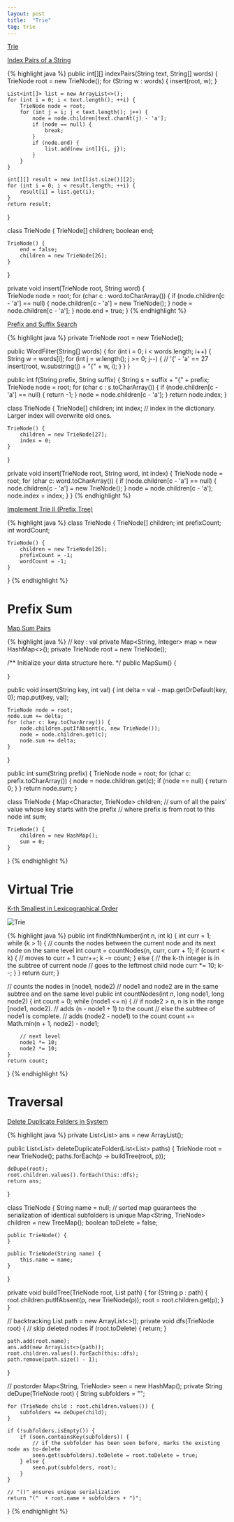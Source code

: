 ```yaml
---
layout: post
title:  "Trie"
tag: trie
---
```

[Trie](https://en.wikipedia.org/wiki/Trie)

[Index Pairs of a String][index-pairs-of-a-string]

{% highlight java %}
public int[][] indexPairs(String text, String[] words) {
    TrieNode root = new TrieNode();
    for (String w : words) {
        insert(root, w);
    }

    List<int[]> list = new ArrayList<>();
    for (int i = 0; i < text.length(); ++i) {
        TrieNode node = root;
        for (int j = i; j < text.length(); j++) {
            node = node.children[text.charAt(j) - 'a'];
            if (node == null) {
                break;
            }
            if (node.end) {
                list.add(new int[]{i, j});
            }
        }
    }

    int[][] result = new int[list.size()][2];
    for (int i = 0; i < result.length; ++i) {
        result[i] = list.get(i);
    }
    return result;
}

class TrieNode {
    TrieNode[] children;
    boolean end;

    TrieNode() {
        end = false;
        children = new TrieNode[26];
    }
}

private void insert(TrieNode root, String word) {        
    TrieNode node = root;
    for (char c : word.toCharArray()) {
        if (node.children[c - 'a'] == null) {
            node.children[c - 'a'] = new TrieNode();
        }
        node = node.children[c - 'a'];
    }
    node.end = true;
}
{% endhighlight %}

[Prefix and Suffix Search][prefix-and-suffix-search]

{% highlight java %}
private TrieNode root = new TrieNode();

public WordFilter(String[] words) {
    for (int i = 0; i < words.length; i++) {
        String w = words[i];
        for (int j = w.length(); j >= 0; j--) {
            // '{' - 'a' == 27
            insert(root, w.substring(j) + "{" + w, i);
        }
    }
}

public int f(String prefix, String suffix) {
    String s = suffix + "{" + prefix;
    TrieNode node = root;
    for (char c : s.toCharArray()) {
        if (node.children[c - 'a'] == null) {
            return -1;
        }
        node = node.children[c - 'a'];
    }
    return node.index;
}

class TrieNode {
    TrieNode[] children;
    int index;  // index in the dictionary. Larger index will overwrite old ones.

    TrieNode() {
        children = new TrieNode[27];
        index = 0;
    }
}

private void insert(TrieNode root, String word, int index) {
    TrieNode node = root;
    for (char c: word.toCharArray()) {
        if (node.children[c - 'a'] == null) {
            node.children[c - 'a'] = new TrieNode();
        }
        node = node.children[c - 'a'];
        node.index = index;
    }
}
{% endhighlight %}

[Implement Trie II (Prefix Tree)][implement-trie-ii-prefix-tree]

{% highlight java %}
class TrieNode {
    TrieNode[] children;
    int prefixCount;
    int wordCount;

    TrieNode() {
        children = new TrieNode[26];
        prefixCount = -1;
        wordCount = -1;
    }
}
{% endhighlight %}

# Prefix Sum

[Map Sum Pairs][map-sum-pairs]

{% highlight java %}
// key : val
private Map<String, Integer> map = new HashMap<>();
private TrieNode root = new TrieNode();

/** Initialize your data structure here. */
public MapSum() {

}

public void insert(String key, int val) {
    int delta = val - map.getOrDefault(key, 0);
    map.put(key, val);

    TrieNode node = root;
    node.sum += delta;
    for (char c: key.toCharArray()) {
        node.children.putIfAbsent(c, new TrieNode());
        node = node.children.get(c);
        node.sum += delta;
    }
}

public int sum(String prefix) {
    TrieNode node = root;
    for (char c: prefix.toCharArray()) {
        node = node.children.get(c);
        if (node == null) {
            return 0;
        }
    }
    return node.sum;
}

class TrieNode {
    Map<Character, TrieNode> children;
    // sum of all the pairs' value whose key starts with the prefix
    // where prefix is from root to this node
    int sum;

    TrieNode() {
        children = new HashMap();
        sum = 0;
    }
}
{% endhighlight %}

# Virtual Trie

[K-th Smallest in Lexicographical Order][k-th-smallest-in-lexicographical-order]

![Trie](/assets/k_th_smallest_in_lexicographical_order.png)

{% highlight java %}
public int findKthNumber(int n, int k) {
    int curr = 1;
    while (k > 1) {
        // counts the nodes between the current node and its next node on the same level
        int count = countNodes(n, curr, curr + 1);
        if (count < k) {
            // moves to curr + 1
            curr++;
            k -= count;
        } else {
            // the k-th integer is in the subtree of current node
            // goes to the leftmost child node
            curr *= 10;
            k--;
        }
    }
    return curr;
}

// counts the nodes in [node1, node2)
// node1 and node2 are in the same subtree and on the same level
public int countNodes(int n, long node1, long node2) {
    int count = 0;
    while (node1 <= n) {
        // if node2 > n, n is in the range [node1, node2).
        //   adds (n - node1 + 1) to the count
        // else the subtree of node1 is complete.
        //   adds (node2 - node1) to the count
        count += Math.min(n + 1, node2) - node1;

        // next level
        node1 *= 10;
        node2 *= 10;
    }
    return count;
}
{% endhighlight %}

# Traversal

[Delete Duplicate Folders in System][delete-duplicate-folders-in-system]

{% highlight java %}
private List<List<String>> ans = new ArrayList();

public List<List<String>> deleteDuplicateFolder(List<List<String>> paths) {
    TrieNode root = new TrieNode();
    paths.forEach(p -> buildTree(root, p));

    deDupe(root);
    root.children.values().forEach(this::dfs);
    return ans;
}

class TrieNode {
    String name = null;
    // sorted map guarantees the serialization of identical subfolders is unique
    Map<String, TrieNode> children = new TreeMap();
    boolean toDelete = false;

    public TrieNode() {
    }

    public TrieNode(String name) {
        this.name = name;
    }
}

private void buildTree(TrieNode root, List<String> path) {
    for (String p : path) {
        root.children.putIfAbsent(p, new TrieNode(p));
        root = root.children.get(p);
    }
}

// backtracking
List<String> path = new ArrayList<>();
private void dfs(TrieNode root) {
    // skip deleted nodes
    if (root.toDelete) {
        return;
    }

    path.add(root.name);
    ans.add(new ArrayList<>(path));
    root.children.values().forEach(this::dfs);
    path.remove(path.size() - 1);
}

// postorder
Map<String, TrieNode> seen = new HashMap();
private String deDupe(TrieNode root) {
    String subfolders = "";

    for (TrieNode child : root.children.values()) {
        subfolders += deDupe(child);
    }

    if (!subfolders.isEmpty()) {
        if (seen.containsKey(subfolders)) {
            // if the subfolder has been seen before, marks the existing node as to-delete
            seen.get(subfolders).toDelete = root.toDelete = true;
        } else {
            seen.put(subfolders, root);
        }
    }

    // "()" ensures unique serialization
    return "("  + root.name + subfolders + ")";
}
{% endhighlight %}

[delete-duplicate-folders-in-system]: https://leetcode.com/problems/delete-duplicate-folders-in-system/
[implement-trie-ii-prefix-tree]: https://leetcode.com/problems/implement-trie-ii-prefix-tree/
[index-pairs-of-a-string]: https://leetcode.com/problems/index-pairs-of-a-string/
[k-th-smallest-in-lexicographical-order]: https://leetcode.com/problems/k-th-smallest-in-lexicographical-order/
[map-sum-pairs]: https://leetcode.com/problems/map-sum-pairs/
[prefix-and-suffix-search]: https://leetcode.com/problems/prefix-and-suffix-search/
